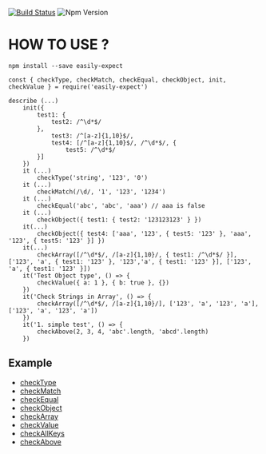 [![Build Status](https://travis-ci.org/KSH-code/easily-expect.svg?branch=master)](https://travis-ci.org/KSH-code/easily-expect)
![Npm Version](https://img.shields.io/npm/v/easily-expect.svg?style=flat-square)
# HOW TO USE ?
```
npm install --save easily-expect
```
```
const { checkType, checkMatch, checkEqual, checkObject, init, checkValue } = require('easily-expect')

describe (...)
    init({
        test1: {
            test2: /^\d*$/
        },
            test3: /^[a-z]{1,10}$/,
            test4: [/^[a-z]{1,10}$/, /^\d*$/, {
                test5: /^\d*$/
        }]
    })
    it (...)
        checkType('string', '123', '0')
    it (...)
        checkMatch(/\d/, '1', '123', '1234')
    it (...)
        checkEqual('abc', 'abc', 'aaa') // aaa is false
    it (...)
        checkObject({ test1: { test2: '123123123' } })
    it(...)
        checkObject({ test4: ['aaa', '123', { test5: '123' }, 'aaa', '123', { test5: '123' }] })
    it(...)
        checkArray([/^\d*$/, /[a-z]{1,10}/, { test1: /^\d*$/ }], ['123', 'a', { test1: '123' }, '123','a', { test1: '123' }], ['123', 'a', { test1: '123' }])
    it('Test Object type', () => {
        checkValue({ a: 1 }, { b: true }, {})
    })
    it('Check Strings in Array', () => {
        checkArray([/^\d*$/, /[a-z]{1,10}/], ['123', 'a', '123', 'a'], ['123', 'a', '123', 'a'])
    })
    it('1. simple test', () => {
        checkAbove(2, 3, 4, 'abc'.length, 'abcd'.length)
    })

```
## Example
* [checkType](https://github.com/KSH-code/easily-expect/blob/master/test/checkType.test.js)
* [checkMatch](https://github.com/KSH-code/easily-expect/blob/master/test/checkMatch.test.js)
* [checkEqual](https://github.com/KSH-code/easily-expect/blob/master/test/checkEqual.test.js)
* [checkObject](https://github.com/KSH-code/easily-expect/blob/master/test/checkObject.test.js)
* [checkArray](https://github.com/KSH-code/easily-expect/blob/master/test/checkArray.test.js)
* [checkValue](https://github.com/KSH-code/easily-expect/blob/master/test/checkValue.test.js)
* [checkAllKeys](https://github.com/KSH-code/easily-expect/blob/master/test/checkAllKeys.test.js)
* [checkAbove](https://github.com/KSH-code/easily-expect/blob/master/test/checkAbove.test.js)
